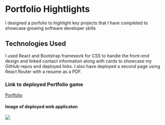 # Portfolio Hightlights
I designed a porfolio to highlight key projects that I have completed to showcase growing software developer skills

## Technologies Used
I used React and Bootstrap framework for CSS to handle the front-end design and linked contact information along with cards to showcase my GitHub repos and deployed links. I also have deployed a second page using React Router with a resume as a PDF. 

### Link to deployed Portfolio game
[Portfolio](https://github.com/crackedsnowboard/react-portfolio)


#### Image of deployed web applicaton
<img src="./portfolio/public/appPic.png">
